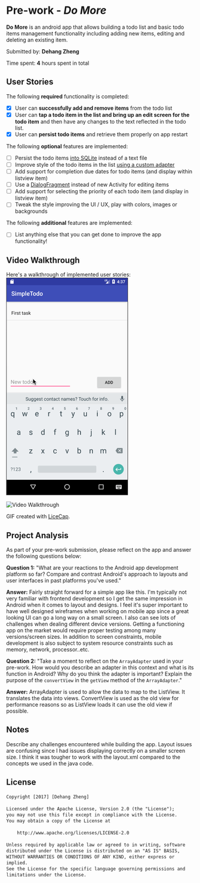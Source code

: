 # Pre-work - *Do More*

**Do More** is an android app that allows building a todo list and basic todo items management functionality including adding new items, editing and deleting an existing item.

Submitted by: **Dehang Zheng**

Time spent: **4** hours spent in total

## User Stories

The following **required** functionality is completed:

* [x] User can **successfully add and remove items** from the todo list
* [x] User can **tap a todo item in the list and bring up an edit screen for the todo item** and then have any changes to the text reflected in the todo list.
* [x] User can **persist todo items** and retrieve them properly on app restart

The following **optional** features are implemented:

* [ ] Persist the todo items [into SQLite](http://guides.codepath.com/android/Persisting-Data-to-the-Device#sqlite) instead of a text file
* [ ] Improve style of the todo items in the list [using a custom adapter](http://guides.codepath.com/android/Using-an-ArrayAdapter-with-ListView)
* [ ] Add support for completion due dates for todo items (and display within listview item)
* [ ] Use a [DialogFragment](http://guides.codepath.com/android/Using-DialogFragment) instead of new Activity for editing items
* [ ] Add support for selecting the priority of each todo item (and display in listview item)
* [ ] Tweak the style improving the UI / UX, play with colors, images or backgrounds

The following **additional** features are implemented:

* [ ] List anything else that you can get done to improve the app functionality!

## Video Walkthrough

Here's a walkthrough of implemented user stories:
![Video Walkthrough](todoApp.gif)

<img src='http://i.imgur.com/link/to/your/gif/file.gif' title='Video Walkthrough' width='' alt='Video Walkthrough' />

GIF created with [LiceCap](http://www.cockos.com/licecap/).

## Project Analysis

As part of your pre-work submission, please reflect on the app and answer the following questions below:

**Question 1:** "What are your reactions to the Android app development platform so far? Compare and contrast Android's approach to layouts and user interfaces in past platforms you've used."

**Answer:** 
Fairly straight forward for a simple app like this. I'm typically not very familiar with frontend development so I get the same impression in Android when it comes to layout and designs. 
I feel it's super important to have well designed wireframes when working on mobile app since a great looking UI can go a long way
on a small screen. I also can see lots of challenges when dealing different device versions. Getting a functioning app on the
market would require proper testing among many versions/screen sizes. In addition to screen constraints, mobile development 
is also subject to system resource constraints such as memory, network, processor..etc. 

**Question 2:** "Take a moment to reflect on the `ArrayAdapter` used in your pre-work. How would you describe an adapter in this context and what is its function in Android? Why do you think the adapter is important? Explain the purpose of the `convertView` in the `getView` method of the `ArrayAdapter`."

**Answer:** 
ArrayAdapter is used to allow the data to map to the ListView. It translates the data into views. ConvertView is used as the old view for performance reasons so as ListView loads it can use the old view if possible. 

## Notes

Describe any challenges encountered while building the app.
Layout issues are confusing since I had issues displaying correctly on a smaller screen size. I think it was tougher to work with the layout.xml compared to the concepts we used in the java code. 


## License

    Copyright [2017] [Dehang Zheng]

    Licensed under the Apache License, Version 2.0 (the "License");
    you may not use this file except in compliance with the License.
    You may obtain a copy of the License at

        http://www.apache.org/licenses/LICENSE-2.0

    Unless required by applicable law or agreed to in writing, software
    distributed under the License is distributed on an "AS IS" BASIS,
    WITHOUT WARRANTIES OR CONDITIONS OF ANY KIND, either express or implied.
    See the License for the specific language governing permissions and
    limitations under the License.
